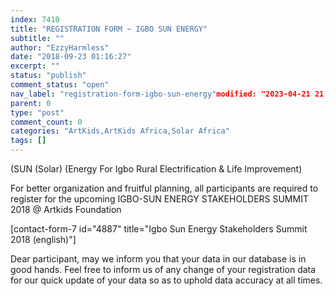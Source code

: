 ```yaml
---
index: 7410
title: "REGISTRATION FORM ~ IGBO SUN ENERGY"
subtitle: ""
author: "EzzyHarmless"
date: "2018-09-23 01:16:27"
excerpt: ""
status: "publish"
comment_status: "open"
nav_label: "registration-form-igbo-sun-energy"modified: "2023-04-21 21:42:39"
parent: 0
type: "post"
comment_count: 0
categories: "ArtKids,ArtKids Africa,Solar Africa"
tags: []
---
```


(SUN (Solar) (Energy For Igbo Rural Electrification & Life Improvement)

For better organization and fruitful planning, all participants are required to register for the upcoming IGBO-SUN ENERGY STAKEHOLDERS SUMMIT 2018 @ Artkids Foundation

\[contact-form-7 id="4887" title="Igbo Sun Energy Stakeholders Summit 2018 (english)"\]

Dear participant, may we inform you that your data in our database is in good hands. Feel free to inform us of any change of your registration data for our quick update of your data so as to uphold data accuracy at all times.